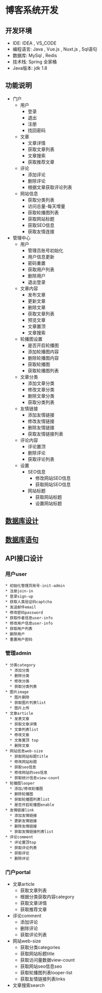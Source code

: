 # 博客系统开发

  

  ## 开发环境

  * IDE: IDEA , VS_CODE 
  * 编程语言: Java , Vue.js , Nuxt.js , Sql语句
  * 数据库: MySql , Redis
  * 技术栈: Spring 全家桶
  * Java版本: jdk 1.8

  ## 功能说明

  * 门户
    * 用户
      * 登录
      * 退出
      * 注册
      * 找回密码
    * 文章
      * 文章详情
      * 获取文章列表
      * 文章搜索
      * 获取推荐文章
    * 评论
      * 添加评论
      * 删除评论
      * 根据文章获取评论列表
    * 网站信息
      * 获取分类列表
      * 访问总量-每天增量
      * 获取轮播图列表
      * 获取网站标题
      * 获取SEO信息
      * 获取友情连接
  * 管理中心
    * 用户
      * 管理员账号初始化
      * 用户信息更新
      * 密码重置
      * 获取用户列表
      * 删除用户
      * 退出登录
    * 文章内容
      * 发布文章
      * 更新文章
      * 删除文章
      * 获取文章列表
      * 预览文章
      * 文章置顶
      * 文章搜索
    * 轮播图设置
      * 是否开启轮播图
      * 添加轮播图内容
      * 删除轮播图内容
      * 获取轮播图
      * 获取轮播图列表
    * 文章分类
      * 添加文章分类
      * 修改文章分类
      * 删除文章分类
      * 获取分类列表
    * 友情链接
      * 添加友情链接
      * 修改友情链接
      * 删除友情链接
      * 获取友情链接列表
    * 评论内容
      * 评论置顶
      * 删除评论
      * 获取评论列表
    * 设置
      * SEO信息
        * 修改网站SEO信息
        * 获取网站SEO信息
      * 网站标题
        * 获取网站标题
        * 设置网站标题

  ## [数据库设计](/Database.md)

  ## [数据库语句](/luke_blog.sql)

  ## API接口设计

  ### 用户user
    * 初始化管理员账号-init-admin
    * 注册join-in
    * 登录sign-up
    * 获取人类验证码captcha
    * 发送邮件email
    * 修改密码password
    * 获取作者信息user-info
    * 修改用户信息user-info
    * 获取用户列表
    * 删除用户
    * 重置用户密码
  ### 管理admin
    * 分类category
      * 添加分类
      * 删除分类
      * 修改分类
      * 获取分类列表
    * 图片image
      * 图片删除
      * 获取图片列表list
      * 图片上传
    * 文章article
      * 发表文章
      * 获取文章详情
      * 文章列表list
      * 修改文章
      * 文章置顶 top
      * 删除文章
    * 网站信息web-size
      * 获取网站标题title
      * 修改网站标题
      * 获取seo信息
      * 修改网站的seo信息
      * 获取统计信息view-count
    * 轮播图looper
      * 添加/修改轮播图
      * 删除轮播图
      * 获取轮播图列表list
      * 是否开启轮播图enable
    * 友情链接link
      * 添加友情链接
      * 更新友情链接
      * 删除友情链接
      * 获取友情链接列表list
    * 评论comment
      * 评论置顶top
      * 获取评论列表
      * 获取评论
      * 删除评论
### 门户portal
  * 文章article
    * 获取文章列表
    * 根据分类获取内容category
    * 获取文章详情
    * 获取推荐文章
  * 评论comment
    * 添加评论
    * 删除评论
    * 获取评论列表
  * 网站web-size
    * 获取分类categories
    * 获取网站标题title
    * 获取访问量数据view-count
    * 获取网站seo信息seo
    * 获取轮播图列表looper-list
    * 获取友情链接列表links
  * 文章搜索search